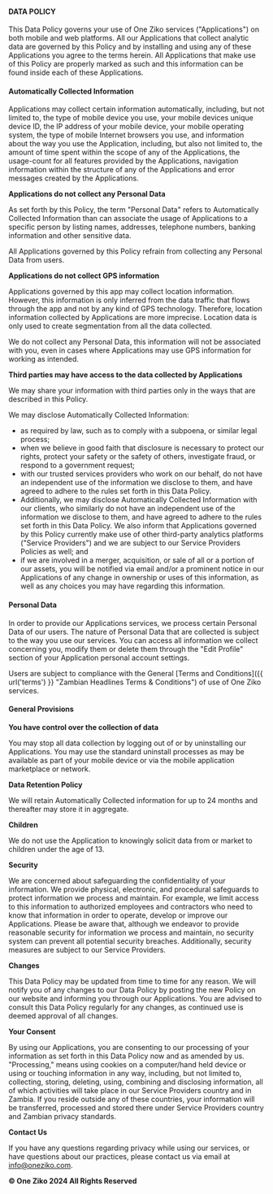 #### DATA POLICY

This Data Policy governs your use of One Ziko services ("Applications") on both mobile and web platforms. All our Applications that collect analytic data are governed by this Policy and by installing and using any of these Applications you agree to the terms herein. All Applications that make use of this Policy are properly marked as such and this information can be found inside each of these Applications.

#### Automatically Collected Information

Applications may collect certain information automatically, including, but not limited to, the type of mobile device you use, your mobile devices unique device ID, the IP address of your mobile device, your mobile operating system, the type of mobile Internet browsers you use, and information about the way you use the Application, including, but also not limited to, the amount of time spent within the scope of any of the Applications, the usage-count for all features provided by the Applications, navigation information within the structure of any of the Applications and error messages created by the Applications.

**Applications do not collect any Personal Data**

As set forth by this Policy, the term "Personal Data" refers to Automatically Collected Information than can associate the usage of Applications to a specific person by listing names, addresses, telephone numbers, banking information and other sensitive data.

All Applications governed by this Policy refrain from collecting any Personal Data from users.

**Applications do not collect GPS information**

Applications governed by this app may collect location information. However, this information is only inferred from the data traffic that flows through the app and not by any kind of GPS technology. Therefore, location information collected by Applications are more imprecise. Location data is only used to create segmentation from all the data collected.

We do not collect any Personal Data, this information will not be associated with you, even in cases where Applications may use GPS information for working as intended.

**Third parties may have access to the data collected by Applications**

We may share your information with third parties only in the ways that are described in this Policy.

We may disclose Automatically Collected Information:

- as required by law, such as to comply with a subpoena, or similar legal process;
- when we believe in good faith that disclosure is necessary to protect our rights, protect your safety or the safety of others, investigate fraud, or respond to a government request;
- with our trusted services providers who work on our behalf, do not have an independent use of the information we disclose to them, and have agreed to adhere to the rules set forth in this Data Policy.
- Additionally, we may disclose Automatically Collected Information with our clients, who similarly do not have an independent use of the information we disclose to them, and have agreed to adhere to the rules set forth in this Data Policy.
  We also inform that Applications governed by this Policy currently make use of other third-party analytics platforms ("Service Providers") and we are subject to our Service Providers Policies as well; and
- if we are involved in a merger, acquisition, or sale of all or a portion of our assets, you will be notified via email and/or a prominent notice in our Applications of any change in ownership or uses of this information, as well as any choices you may have regarding this information.

#### Personal Data

In order to provide our Applications services, we process certain Personal Data of our users. The nature of Personal Data that are collected is subject to the way you use our services. You can access all information we collect concerning you, modify them or delete them through the "Edit Profile" section of your Application personal account settings.

Users are subject to compliance with the General [Terms and Conditions]({{ url('terms') }} "Zambian Headlines Terms & Conditions") of use of One Ziko services.

#### General Provisions

**You have control over the collection of data**

You may stop all data collection by logging out of or by uninstalling our Applications. You may use the standard uninstall processes as may be available as part of your mobile device or via the mobile application marketplace or network.

**Data Retention Policy**

We will retain Automatically Collected information for up to 24 months and thereafter may store it in aggregate.

**Children**

We do not use the Application to knowingly solicit data from or market to children under the age of 13.

**Security**

We are concerned about safeguarding the confidentiality of your information. We provide physical, electronic, and procedural safeguards to protect information we process and maintain. For example, we limit access to this information to authorized employees and contractors who need to know that information in order to operate, develop or improve our Applications. Please be aware that, although we endeavor to provide reasonable security for information we process and maintain, no security system can prevent all potential security breaches. Additionally, security measures are subject to our Service Providers.

**Changes**

This Data Policy may be updated from time to time for any reason. We will notify you of any changes to our Data Policy by posting the new Policy on our website and informing you through our Applications. You are advised to consult this Data Policy regularly for any changes, as continued use is deemed approval of all changes.

**Your Consent**

By using our Applications, you are consenting to our processing of your information as set forth in this Data Policy now and as amended by us. "Processing," means using cookies on a computer/hand held device or using or touching information in any way, including, but not limited to, collecting, storing, deleting, using, combining and disclosing information, all of which activities will take place in our Service Providers country and in Zambia. If you reside outside any of these countries, your information will be transferred, processed and stored there under Service Providers country and Zambian privacy standards.

**Contact Us**

If you have any questions regarding privacy while using our services, or have questions about our practices, please contact us via email at info@oneziko.com.

**© One Ziko 2024 All Rights Reserved**
